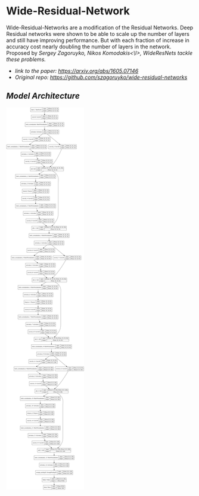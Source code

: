 # Wide-Residual-Network

Wide-Residual-Networks are a modification of the Residual Networks. Deep Residual networks were shown to be able to scale up the number of layers and still have
improving performance. But with each fraction of increase in accuracy cost nearly doubling the number of layers in the network. Proposed by<I> Sergey Zagoruyko, Nikos Komodakis<\I>,
WideResNets tackle these problems. 
 
 -  link to the paper: https://arxiv.org/abs/1605.07146
 -  Original repo: https://github.com/szagoruyko/wide-residual-networks

## Model Architecture
![WideResNet Architecture](/WideResnet_keras.png?raw=true "WideResNet Architecture")
